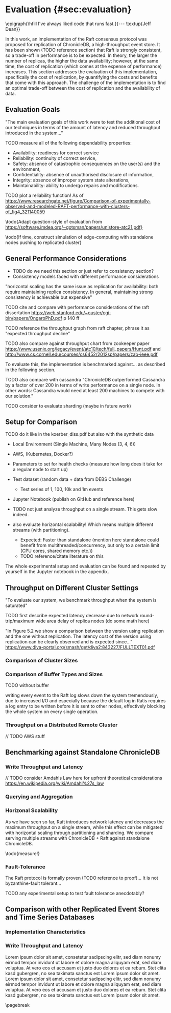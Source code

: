 # Evaluation {#sec:evaluation}

\epigraph{\hfill I've always liked code that runs fast.}{--- \textup{Jeff Dean}}

<!--
Measurement results / analysis / discussion: 1/3
• whatever you have done, you must comment it, compare it to other systems,
evaluate it
• usually, adequate graphs help to show the benefits of your approach
• caution: each result/graph must be discussed! what’s the reason for this peak or why have you ovserved this effect
-->

In this work, an implementation of the Raft consensus protocol was proposed for replication of ChronicleDB, a high-throughput event store. It has been shown (TODO reference section) that Raft is strongly consistent, so a trade-off in performance is to be expected. In theory, the larger the number of replicas, the higher the data availability; however, at the same time, the cost of replication (which comes at the expense of performance) increases. This section addresses the evaluation of this implementation, specifically the cost of replication, by quantifying the costs and benefits that come with this approach. The challenge of the implementation is to find an optimal trade-off between the cost of replication and the availability of data.

## Evaluation Goals

"The main evaluation goals of this work were to test the additional cost of our techniques in terms of the amount of latency and reduced throughput introduced in the system..."


TODO measure all of the following dependability properties:

- Availability: readiness for correct service
- Reliability: continuity of correct service,
- Safety: absence of catastrophic consequences on the user(s) and the
environment,
- Confidentiality: absence of unauthorised disclosure of information,
- Integrity: absence of improper system state alterations,
- Maintainability: ability to undergo repairs and modifications.

TODO plot a reliability function! As of https://www.researchgate.net/figure/Comparison-of-experimentally-observed-and-modeled-RAFT-performance-with-clusters-of_fig4_321140059

\todo{Adapt question-style of evaluation from https://software.imdea.org/~gotsman/papers/unistore-atc21.pdf}

\todo{If time, construct simulation of edge-computing with standalone nodes pushing to replicated cluster}

<!-- 
TODO measure:
* Network partition case
* Performance boost on horizontal scale (= partitioning, feeding in data in multiple groups)
* Read performance
-->

<!-- TODO use evaluation style of http://www.diva-portal.org/smash/get/diva2:24228/FULLTEXT01.pdf -->

## General Performance Considerations

- TODO do we need this section or just refer to consistency section?
- Consistency models faced with different performance considerations

"horizontal scaling has the same issue as replication
for availability: both require maintaining replica consistency.
In general, maintaining strong consistency is achievable but
expensive"

TODO cite and compare with performance considerations of the raft dissertation https://web.stanford.edu/~ouster/cgi-bin/papers/OngaroPhD.pdf p 140 ff

TODO reference the throughput graph from raft chapter, phrase it as "expected throughput decline"

TODO also compare against throughput chart from zookeeper paper https://www.usenix.org/legacy/event/atc10/tech/full_papers/Hunt.pdf and http://www.cs.cornell.edu/courses/cs6452/2012sp/papers/zab-ieee.pdf

To evaluate this, the implementation is benchmarked against... as described in the following section.

TODO also compare with cassandra
"ChronicleDB outperformed Cassandra by a factor of over 200
in terms of write performance on a single node. In other words: Cassandra would need at least 200 machines to compete with our solution."

TODO consider to evaluate sharding (maybe in future work)



## Setup for Comparison

TODO do it like in the koerber_diss.pdf  but also with the synthetic data

- Local Environment (Single Machine, Many Nodes (3, 4, 6))
- AWS, (Kubernetes, Docker?)
- Parameters to set for health checks (measure how long does it take for a regular node to start up)
- Test dataset (random data + data from DEBS Challenge)
    - Test series of 1, 100, 10k and 1m events
- Jupyter Notebook (publish on GitHub and reference here)

- TODO not just analyze throughput on a single stream. This gets slow indeed.
- also evaluate horizontal scalability! Which means multiple different streams (with partitioning).
    - Expected: Faster than standalone (mention here standalone could benefit from multithreaded/concurrency, but only to a certain limit (CPU cores, shared memory etc.)) 
    - TODO reference/citate literature on this

The whole experimental setup and evaluation can be found and repeated by yourself in the Jupyter notebook in the appendix.

## Throughput on Different Cluster Settings

"To evaluate our system, we benchmark throughput when the system is saturated"

TODO first describe expected latency decrease due to network round-trip/maximum wide area delay of replica nodes (do some math here)

"In Figure 5.2 we show a comparison between the version using replication and the one without replication. The latency cost of the version using replication can be clearly observed and is expected since..." https://www.diva-portal.org/smash/get/diva2:843227/FULLTEXT01.pdf

### Comparison of Cluster Sizes

### Comparison of Buffer Types and Sizes

TODO without buffer

writing every event to the Raft log slows down the system tremendously, due to increased I/O and especially because the default log in Ratis requires a log entry to be written before it is sent to other nodes, effectively blocking the whole system on every single operation.

### Throughput on a Distributed Remote Cluster

// TODO AWS stuff

## Benchmarking against Standalone ChronicleDB

### Write Throughput and Latency

// TODO consider Amdahls Law here for upfront theoretical considerations https://en.wikipedia.org/wiki/Amdahl%27s_law

### Querying and Aggregation

### Horizonal Scalability

As we have seen so far, Raft introduces network latency and decreases the maximum throughput on a single stream, while this effect can be mitigated with horizontal scaling through partitioning and sharding. We compare serving multiple streams with ChronicleDB + Raft against standalone ChronicleDB.

\todo{measure!}

### Fault-Tolerance

The Raft protocol is formally proven (TODO reference to proof)...
It is not byzanthine-fault tolerant...

TODO any experimental setup to test fault tolerance anecdotably?

<!--
### Usability and Developer Experience
-->

## Comparison with other Replicated Event Stores and Time Series Databases

### Implementation Characteristics

### Write Throughput and Latency

Lorem ipsum dolor sit amet, consetetur sadipscing elitr, sed diam nonumy eirmod tempor invidunt ut labore et dolore magna aliquyam erat, sed diam voluptua. At vero eos et accusam et justo duo dolores et ea rebum. Stet clita kasd gubergren, no sea takimata sanctus est Lorem ipsum dolor sit amet. Lorem ipsum dolor sit amet, consetetur sadipscing elitr, sed diam nonumy eirmod tempor invidunt ut labore et dolore magna aliquyam erat, sed diam voluptua. At vero eos et accusam et justo duo dolores et ea rebum. Stet clita kasd gubergren, no sea takimata sanctus est Lorem ipsum dolor sit amet.

\pagebreak
